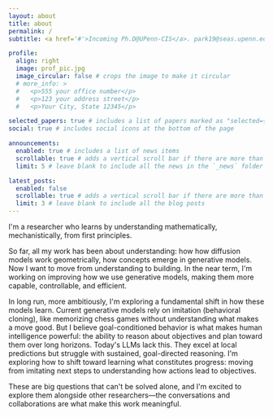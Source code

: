 ```yaml
---
layout: about
title: about
permalink: /
subtitle: <a href='#'>Incoming Ph.D@UPenn-CIS</a>. park19@seas.upenn.edu 

profile:
  align: right
  image: prof_pic.jpg
  image_circular: false # crops the image to make it circular
  # more_info: >
  #   <p>555 your office number</p>
  #   <p>123 your address street</p>
  #   <p>Your City, State 12345</p>

selected_papers: true # includes a list of papers marked as "selected={true}"
social: true # includes social icons at the bottom of the page

announcements:
  enabled: true # includes a list of news items
  scrollable: true # adds a vertical scroll bar if there are more than 3 news items
  limit: 5 # leave blank to include all the news in the `_news` folder

latest_posts:
  enabled: false 
  scrollable: true # adds a vertical scroll bar if there are more than 3 new posts items
  limit: 3 # leave blank to include all the blog posts
---
```


I'm a researcher who learns by understanding mathematically, mechanistically, from first principles.

So far, all my work has been about understanding: how how diffusion models work geometrically, how concepts emerge in generative models. Now I want to move from understanding to building. In the near term, I'm working on improving how we use generative models, making them more capable, controllable, and efficient. 

In long run, more ambitiously, I'm exploring a fundamental shift in how these models learn. Current generative models rely on imitation (behavioral cloning), like memorizing chess games without understanding what makes a move good. But I believe goal-conditioned behavior is what makes human intelligence powerful: the ability to reason about objectives and plan toward them over long horizons. Today's LLMs lack this. They excel at local predictions but struggle with sustained, goal-directed reasoning. I'm exploring how to shift toward learning what constitutes progress: moving from imitating next steps to understanding how actions lead to objectives.

These are big questions that can't be solved alone, and I'm excited to explore them alongside other researchers—the conversations and collaborations are what make this work meaningful.

<!-- My goal is to develop and interpret **machine intelligence** capable of understanding, reasoning, and interacting with the world. I am particularly interested in designing robust representation learning algorithms that can extract fundamental structures and governing principles from data, such as physical laws. -->

<!-- Write your biography here. Tell the world about yourself. Link to your favorite [subreddit](http://reddit.com). You can put a picture in, too. The code is already in, just name your picture `prof_pic.jpg` and put it in the `img/` folder.

Put your address / P.O. box / other info right below your picture. You can also disable any of these elements by editing `profile` property of the YAML header of your `_pages/about.md`. Edit `_bibliography/papers.bib` and Jekyll will render your [publications page](/al-folio/publications/) automatically.

Link to your social media connections, too. This theme is set up to use [Font Awesome icons](https://fontawesome.com/) and [Academicons](https://jpswalsh.github.io/academicons/), like the ones below. Add your Facebook, Twitter, LinkedIn, Google Scholar, or just disable all of them. -->
